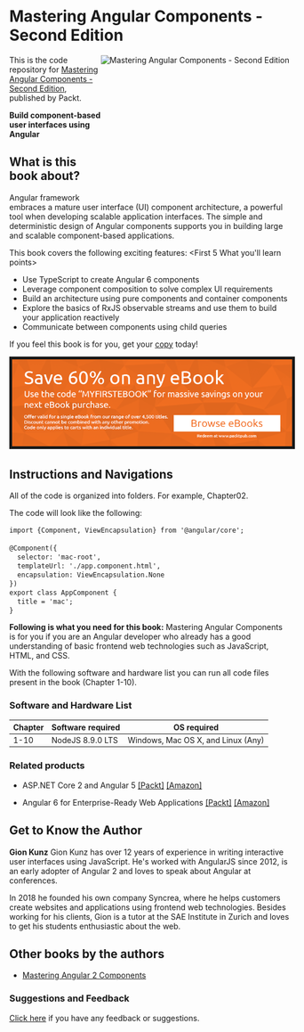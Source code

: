 # Mastering Angular Components - Second Edition

<a href="https://www.packtpub.com/web-development/mastering-angular-components-second-edition?utm_source=github&utm_medium=repository&utm_campaign=9781788293532"><img src="https://dz13w8afd47il.cloudfront.net/sites/default/files/imagecache/ppv4_main_book_cover/B07253_MockupCover.png" alt="Mastering Angular Components - Second Edition" height="256px" align="right"></a>

This is the code repository for [Mastering Angular Components - Second Edition](https://www.packtpub.com/web-development/mastering-angular-components-second-edition?utm_source=github&utm_medium=repository&utm_campaign=9781788293532), published by Packt.

**Build component-based user interfaces using Angular**

## What is this book about?
Angular framework embraces a mature user interface (UI) component architecture, a powerful tool when developing scalable application interfaces. The simple and deterministic design of Angular components supports you in building large and scalable component-based applications.

This book covers the following exciting features: <First 5 What you'll learn points>
* Use TypeScript to create Angular 6 components
* Leverage component composition to solve complex UI requirements
* Build an architecture using pure components and container components
* Explore the basics of RxJS observable streams and use them to build your application reactively
* Communicate between components using child queries

If you feel this book is for you, get your [copy](https://www.amazon.com/dp/1788293533) today!

<a href="https://www.packtpub.com/?utm_source=github&utm_medium=banner&utm_campaign=GitHubBanner"><img src="https://raw.githubusercontent.com/PacktPublishing/GitHub/master/GitHub.png" 
alt="https://www.packtpub.com/" border="5" /></a>


## Instructions and Navigations
All of the code is organized into folders. For example, Chapter02.

The code will look like the following:
```
import {Component, ViewEncapsulation} from '@angular/core';

@Component({
  selector: 'mac-root',
  templateUrl: './app.component.html',
  encapsulation: ViewEncapsulation.None
})
export class AppComponent {
  title = 'mac';
}
```

**Following is what you need for this book:**
Mastering Angular Components is for you if you are an Angular developer who already has a good understanding of basic frontend web technologies such as JavaScript, HTML, and CSS.

With the following software and hardware list you can run all code files present in the book (Chapter 1-10).

### Software and Hardware List

| Chapter  | Software required                   | OS required                        |
| -------- | ------------------------------------| -----------------------------------|
| 1-10     | NodeJS 8.9.0 LTS                    | Windows, Mac OS X, and Linux (Any) |


### Related products <Paste books from the Other books you may enjoy section>
* ASP.NET Core 2 and Angular 5 [[Packt]](https://www.packtpub.com/application-development/aspnet-core-2-and-angular-5?utm_source=github&utm_medium=repository&utm_campaign=9781788293600) [[Amazon]](https://www.amazon.com/dp/1788293606)

* Angular 6 for Enterprise-Ready Web Applications [[Packt]](https://www.packtpub.com/web-development/angular-6-enterprise-ready-web-applications?utm_source=github&utm_medium=repository&utm_campaign=9781786462909) [[Amazon]](https://www.amazon.com/dp/1786462907)

## Get to Know the Author
**Gion Kunz**
Gion Kunz has over 12 years of experience in writing interactive user interfaces using JavaScript. He's worked with AngularJS since 2012, is an early adopter of Angular 2 and loves to speak about Angular at conferences.

In 2018 he founded his own company Syncrea, where he helps customers create websites and applications using frontend web technologies. Besides working for his clients, Gion is a tutor at the SAE Institute in Zurich and loves to get his students enthusiastic about the web.


## Other books by the authors
* [Mastering Angular 2 Components](https://www.packtpub.com/web-development/mastering-angular-2-components?utm_source=github&utm_medium=repository&utm_campaign=9781785884641)

### Suggestions and Feedback
[Click here](https://docs.google.com/forms/d/e/1FAIpQLSdy7dATC6QmEL81FIUuymZ0Wy9vH1jHkvpY57OiMeKGqib_Ow/viewform) if you have any feedback or suggestions.
